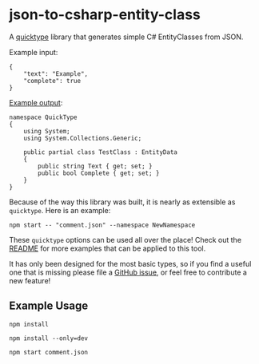 # json-to-csharp-entity-class

A [quicktype](https://github.com/quicktype/quicktype) library that generates simple C# EntityClasses from JSON.

Example input:

```
{
    "text": "Example",
    "complete": true
}
```

[Example output](https://docs.microsoft.com/en-us/azure/app-service-mobile/app-service-mobile-dotnet-backend-how-to-use-server-sdk):

```
namespace QuickType
{
    using System;
    using System.Collections.Generic;

    public partial class TestClass : EntityData
    {
        public string Text { get; set; }
        public bool Complete { get; set; }
    }
}
```
Because of the way this library was built, it is nearly as extensible as `quicktype`. Here is an example:
```
npm start -- "comment.json" --namespace NewNamespace
```
These ```quicktype``` options can be used all over the place! Check out the [README](https://github.com/quicktype/quicktype/blob/master/README.md) for more examples that can be applied to this tool.


It has only been designed for the most basic types, so if you find a useful one that is missing please file a [GitHub issue](https://github.com/json-helpers/json-to-csharp-entity-class/issues/new), or feel free to contribute a new feature!


## Example Usage
`npm install`

`npm install --only=dev`

`npm start comment.json`

